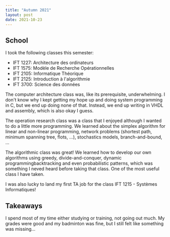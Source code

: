 ```yaml
---
title: "Autumn 2021"
layout: post 
date: 2021-10-23
---
```


## School

I took the following classes this semester:

- IFT 1227: Architecture des ordinateurs
- IFT 1575: Modèle de Recherche Opérationnelles
- IFT 2105: Informatique Théorique
- IFT 2125: Introduction à l'algorithmie
- IFT 3700: Science des données

The computer architecture class was, like its prerequisite, underwhelming. 
I don't know why I kept getting my hope up and doing system programming
in C, but we end up doing none of that. Instead, we end up writing in VHDL and 
assembly, which is also okay I guess. 

The operation research class was a class that I enjoyed although I wanted to 
do a little more programming. We learned about the simplex algorithm for linear 
and non-linear programming, network problems (shortest path, minimum spanning 
tree, flots, ...), stochastics models, branch-and-bound, ...

The algorithmic class was great! We learned how to develop our own algorithms 
using greedy, divide-and-conquer, dynamic programmingbacktracking and even 
probabilistic patterns, which was something I neved heard before taking that 
class. One of the most useful class I have taken.


I was also lucky to land my first TA job for the class IFT 1215 - Systèmes Informatiques!

## Takeaways

I spend most of my time either studying or training, not going out much. My 
grades were good and my badminton was fine, but I still felt like something 
was missing...

